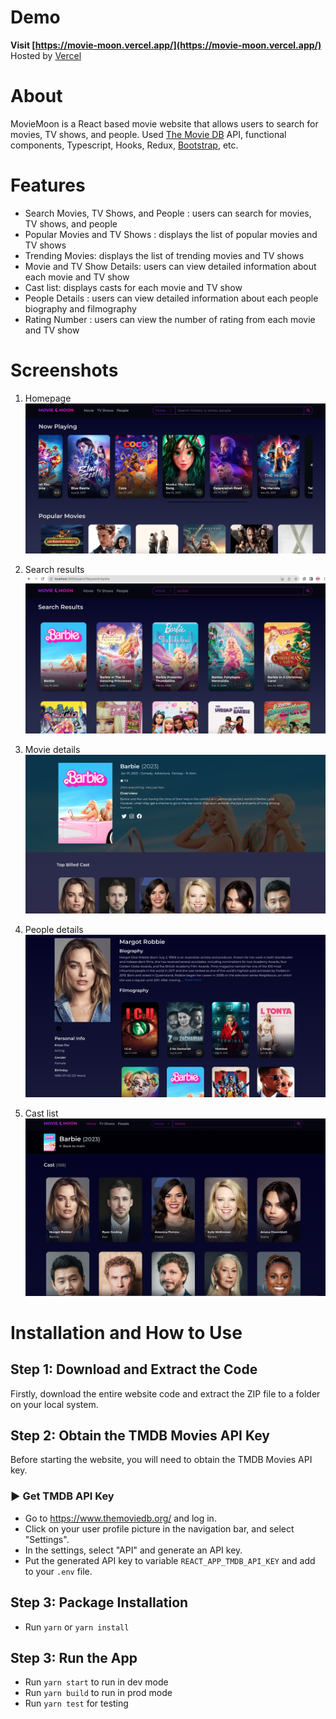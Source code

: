 # Demo
<b>Visit [https://movie-moon.vercel.app/](https://movie-moon.vercel.app/)</b>
<br />Hosted by [Vercel](https://vercel.com//)

# About
MovieMoon is a React based movie website that allows users to search for movies, TV shows, and people.
Used [The Movie DB](https://www.themoviedb.org/) API, functional components, Typescript, Hooks, Redux, [Bootstrap](https://getbootstrap.com/), etc.

# Features
- Search Movies, TV Shows, and People : users can search for movies, TV shows, and people
- Popular Movies and TV Shows : displays the list of popular movies and TV shows
- Trending Movies: displays the list of trending movies and TV shows
- Movie and TV Show Details: users can view detailed information about each movie and TV show
- Cast list: displays casts for each movie and TV show
- People Details : users can view detailed information about each people biography and filmography
- Rating Number : users can view the number of rating from each movie and TV show

# Screenshots
1. Homepage
![image1](./screenshots/moviemoon1.png)

2. Search results
![image2](./screenshots/moviemoon2.png)

3. Movie details
![image3](./screenshots/moviemoon3.png)

4. People details 
![image4](./screenshots/moviemoon4.png)

5. Cast list
![image5](./screenshots/moviemoon5.png)

# Installation and How to Use

## Step 1: Download and Extract the Code

Firstly, download the entire website code and extract the ZIP file to a folder on your local system.

## Step 2: Obtain the TMDB Movies API Key

Before starting the website, you will need to obtain the TMDB Movies API key. 

### ▶️ Get TMDB API Key 

- Go to https://www.themoviedb.org/ and log in.
- Click on your user profile picture in the navigation bar, and select "Settings".
- In the settings, select "API" and generate an API key.
- Put the generated API key to variable `REACT_APP_TMDB_API_KEY` and add to your `.env` file.

## Step 3: Package Installation

- Run `yarn` or `yarn install`

## Step 3: Run the App

- Run `yarn start` to run in dev mode
- Run `yarn build` to run in prod mode
- Run `yarn test` for testing

